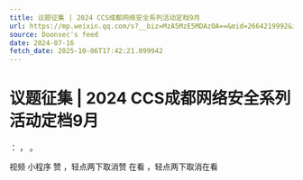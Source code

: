 ```yaml
---
title: 议题征集 | 2024 CCS成都网络安全系列活动定档9月
url: https://mp.weixin.qq.com/s?__biz=MzA5MzE5MDAzOA==&mid=2664219992&idx=5&sn=83b3ae655561e9f823ac89d2daa16213
source: Doonsec's feed
date: 2024-07-16
fetch_date: 2025-10-06T17:42:21.099942
---
```


# 议题征集 | 2024 CCS成都网络安全系列活动定档9月

：
，
。

视频
小程序
赞
，轻点两下取消赞
在看
，轻点两下取消在看